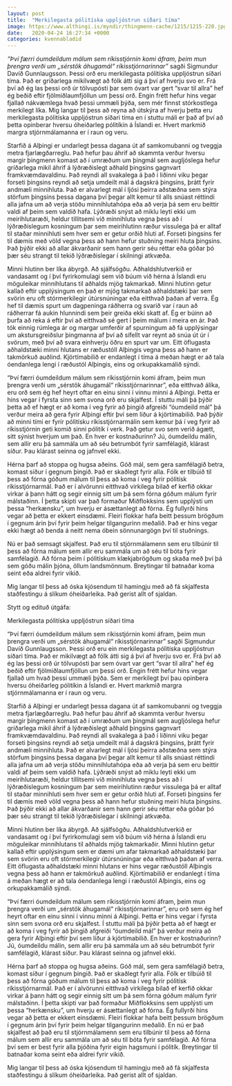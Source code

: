 ```yaml
---
layout: post
title:  "Merkilegasta pólitíska uppljóstrun síðari tíma"
image: https://www.althingi.is/myndir/thingmenn-cache/1215/1215-220.jpg
date:   2020-04-24 16:27:34 +0000
categories: kvennabladid
---
```

*“Því færri óumdeildum málum sem ríkisstjórnin komi áfram, þeim mun þrengra verði um „sérstök áhugamál“ ríkisstjórnarinnar”* sagði Sigmundur Davíð Gunnlaugsson. Þessi orð eru merkilegasta pólitíska uppljóstrun síðari tíma. Það er gríðarlega mikilvægt að fólk átti sig á því af hverju svo er. Frá því að ég las þessi orð úr tölvupósti þar sem óvart var gert “svar til allra” hef ég beðið eftir fjölmiðlaumfjöllun um þessi orð. Engin frétt hefur hins vegar fjallað nákvæmlega hvað þessi ummæli þýða, sem mér finnst stórkostlega merkilegt líka. Mig langar til þess að reyna að útskýra af hverju þetta eru merkilegasta pólitíska uppljóstrun síðari tíma en í stuttu máli er það af því að þetta opinberar hversu óheiðarleg pólitíkin á Íslandi er. Hvert markmið margra stjórnmálamanna er í raun og veru.

Starfið á Alþingi er undarlegt þessa dagana út af samkomubanni og tveggja metra fjarlægðarreglu. Það hefur þau áhrif að skammta verður hversu margir þingmenn komast að í umræðum um þingmál sem augljóslega hefur gríðarlega mikil áhrif á lýðræðislegt aðhald þingsins gagnvart framkvæmdavaldinu. Það reyndi all svakalega á það í liðinni viku þegar forseti þingsins reyndi að setja umdeilt mál á dagskrá þingsins, þrátt fyrir andmæli minnihluta. Það er alvarlegt mál í ljósi þeirra aðstæðna sem stýra störfum þingsins þessa dagana því þegar allt kemur til alls snúast réttindi alla jafna um að verja stöðu minnihlutahópa eða að verja þá sem eru beittir valdi af þeim sem valdið hafa. Lýðræði snýst að miklu leyti ekki um meirihlutaræði, heldur tillitsemi við minnihluta vegna þess að í lýðræðislegum kosningum þar sem meirihlutinn ræður vissulega þá er alltaf til staðar minnihluti sem hver sem er getur orðið hluti af. Forseti þingsins fer til dæmis með völd vegna þess að hann hefur stuðning meiri hluta þingsins. Það þýðir ekki að allar ákvarðanir sem hann gerir séu réttar eða góðar þó þær séu strangt til tekið lýðræðislegar í skilningi atkvæða.

Minni hlutinn ber líka ábyrgð. Að sjálfsögðu. Aðhaldshlutverkið er vandasamt og í því fyrirkomulagi sem við búum við hérna á Íslandi eru möguleikar minnihlutans til aðhalds mjög takmarkað. Minni hlutinn getur kallað eftir upplýsingum en það er mjög takmarkað aðhaldstæki þar sem svörin eru oft stórmerkilegir útúrsnúningar eða eitthvað þaðan af verra. Ég hef til dæmis spurt um dagpeninga ráðherra og svarið var í raun að ráðherrar fá aukin hlunnindi sem þeir greiða ekki skatt af. Ég er búinn að þurfa að reka á eftir því að eitthvað sé gert í þeim málum í meira en ár. Það tók einnig rúmlega ár og margar umferðir af spurningum að fá upplýsingar um akstursgreiðslur þingmanna af því að sífellt var reynt að snúa út úr í svörum, með því að svara einhverju öðru en spurt var um. Eitt öflugasta aðhaldstæki minni hlutans er ræðustóll Alþingis vegna þess að hann er takmörkuð auðlind. Kjörtímabilið er endanlegt í tíma á meðan hægt er að tala óendanlega lengi í ræðustól Alþingis, eins og orkupakkamálið sýndi.

 “Því færri óumdeildum málum sem ríkisstjórnin komi áfram, þeim mun þrengra verði um „sérstök áhugamál“ ríkisstjórnarinnar”, eða eitthvað álíka, eru orð sem ég hef heyrt oftar en einu sinni í vinnu minni á Alþingi. Þetta er hins vegar í fyrsta sinn sem svona orð eru skjalfest. Í stuttu máli þá þýðir þetta að ef hægt er að koma í veg fyrir að þingið afgreiði “óumdeild mál” þá verður meira að gera fyrir Alþingi eftir því sem líður á kjörtímabilið. Það þýðir að minni tími er fyrir pólitísku ríkisstjórnarmálin sem kemur þá í veg fyrir að ríkisstjórnin geti komið sinni pólitík í verk. Það getur svo sem verið ágætt, sitt sýnist hverjum um það. En hver er kostnaðurinn? Jú, óumdeildu málin, sem allir eru þá sammála um að séu betrumbót fyrir samfélagið, klárast síður. Þau klárast seinna og jafnvel ekki. 

Hérna þarf að stoppa og hugsa aðeins. Góð mál, sem gera samfélagið betra, komast síður í gegnum þingið. Það er skaðlegt fyrir alla. Fólk er tilbúið til þess að fórna góðum málum til þess að koma í veg fyrir pólitísk ríkisstjórnarmál. Það er í alvörunni eitthvað virkilega bilað ef kerfið okkar virkar á þann hátt og segir einnig sitt um þá sem fórna góðum málum fyrir málstaðinn. Í þetta skipti var það formaður Miðflokksins sem upplýsti um þessa “herkænsku”, um hverju er ásættanlegt að fórna. Ég fullyrði hins vegar að þetta er ekkert einsdæmi. Fleiri flokkar hafa beitt þessum brögðum í gegnum árin því fyrir þeim helgar tilgangurinn meðalið. Það er hins vegar ekki hægt að benda á neitt nema óbein sönnunargögn því til stuðnings. 

Nú er það semsagt skjalfest. Það eru til stjórnmálamenn sem eru tilbúnir til þess að fórna málum sem allir eru sammála um að séu til bóta fyrir samfélagið. Að fórna þeim í pólitískum klækjabrögðum og skaða með því þá sem góðu málin þjóna, öllum landsmönnum. Breytingar til batnaðar koma seint eða aldrei fyrir vikið. 

Mig langar til þess að óska kjósendum til hamingju með að fá skjalfesta staðfestingu á slíkum óheiðarleika. Það gerist allt of sjaldan.

Stytt og edituð útgáfa:

Merkilegasta pólitíska uppljóstrun síðari tíma

“Því færri óumdeildum málum sem ríkisstjórnin komi áfram, þeim mun þrengra verði um „sérstök áhugamál“ ríkisstjórnarinnar” sagði Sigmundur Davíð Gunnlaugsson. Þessi orð eru ein merkilegasta pólitíska uppljóstrun síðari tíma. Það er mikilvægt að fólk átti sig á því af hverju svo er. Frá því að ég las þessi orð úr tölvupósti þar sem óvart var gert “svar til allra” hef ég beðið eftir fjölmiðlaumfjöllun um þessi orð. Engin frétt hefur hins vegar fjallað um hvað þessi ummæli þýða. Sem er merkilegt því þau opinbera hversu óheiðarleg pólitíkin á Íslandi er. Hvert markmið margra stjórnmálamanna er í raun og veru.

Starfið á Alþingi er undarlegt þessa dagana út af samkomubanni og tveggja metra fjarlægðarreglu. Það hefur þau áhrif að skammta verður hversu margir þingmenn komast að í umræðum um þingmál sem augljóslega hefur gríðarlega mikil áhrif á lýðræðislegt aðhald þingsins gagnvart framkvæmdavaldinu. Það reyndi all svakalega á það í liðinni viku þegar forseti þingsins reyndi að setja umdeilt mál á dagskrá þingsins, þrátt fyrir andmæli minnihluta. Það er alvarlegt mál í ljósi þeirra aðstæðna sem stýra störfum þingsins þessa dagana því þegar allt kemur til alls snúast réttindi alla jafna um að verja stöðu minnihlutahópa eða að verja þá sem eru beittir valdi af þeim sem valdið hafa. Lýðræði snýst að miklu leyti ekki um meirihlutaræði, heldur tillitsemi við minnihluta vegna þess að í lýðræðislegum kosningum þar sem meirihlutinn ræður vissulega þá er alltaf til staðar minnihluti sem hver sem er getur orðið hluti af. Forseti þingsins fer til dæmis með völd vegna þess að hann hefur stuðning meiri hluta þingsins. Það þýðir ekki að allar ákvarðanir sem hann gerir séu réttar eða góðar þó þær séu strangt til tekið lýðræðislegar í skilningi atkvæða.

Minni hlutinn ber líka ábyrgð. Að sjálfsögðu. Aðhaldshlutverkið er vandasamt og í því fyrirkomulagi sem við búum við hérna á Íslandi eru möguleikar minnihlutans til aðhalds mjög takmarkaðir. Minni hlutinn getur kallað eftir upplýsingum sem er dæmi um afar takmarkað aðhaldstæki þar sem svörin eru oft stórmerkilegir útúrsnúningar eða eitthvað þaðan af verra. Eitt öflugasta aðhaldstæki minni hlutans er hins vegar ræðustóll Alþingis vegna þess að hann er takmörkuð auðlind. Kjörtímabilið er endanlegt í tíma á meðan hægt er að tala óendanlega lengi í ræðustól Alþingis, eins og orkupakkamálið sýndi.

 “Því færri óumdeildum málum sem ríkisstjórnin komi áfram, þeim mun þrengra verði um „sérstök áhugamál“ ríkisstjórnarinnar”, eru orð sem ég hef heyrt oftar en einu sinni í vinnu minni á Alþingi. Þetta er hins vegar í fyrsta sinn sem svona orð eru skjalfest. Í stuttu máli þá þýðir þetta að ef hægt er að koma í veg fyrir að þingið afgreiði “óumdeild mál” þá verður meira að gera fyrir Alþingi eftir því sem líður á kjörtímabilið. En hver er kostnaðurinn? Jú, óumdeildu málin, sem allir eru þá sammála um að séu betrumbót fyrir samfélagið, klárast síður. Þau klárast seinna og jafnvel ekki. 

Hérna þarf að stoppa og hugsa aðeins. Góð mál, sem gera samfélagið betra, komast síður í gegnum þingið. Það er skaðlegt fyrir alla. Fólk er tilbúið til þess að fórna góðum málum til þess að koma í veg fyrir pólitísk ríkisstjórnarmál. Það er í alvörunni eitthvað virkilega bilað ef kerfið okkar virkar á þann hátt og segir einnig sitt um þá sem fórna góðum málum fyrir málstaðinn. Í þetta skipti var það formaður Miðflokksins sem upplýsti um þessa “herkænsku”, um hverju er ásættanlegt að fórna. Ég fullyrði hins vegar að þetta er ekkert einsdæmi. Fleiri flokkar hafa beitt þessum brögðum í gegnum árin því fyrir þeim helgar tilgangurinn meðalið. 
En nú er það skjalfest að það eru til stjórnmálamenn sem eru tilbúnir til þess að fórna málum sem allir eru sammála um að séu til bóta fyrir samfélagið. Að fórna því sem er best fyrir alla þjóðina fyrir eigin hagsmuni í pólitík. Breytingar til batnaðar koma seint eða aldrei fyrir vikið. 

Mig langar til þess að óska kjósendum til hamingju með að fá skjalfesta staðfestingu á slíkum óheiðarleika. Það gerist allt of sjaldan.
